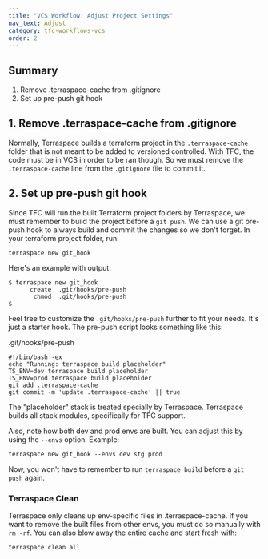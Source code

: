 ```yaml
---
title: "VCS Workflow: Adjust Project Settings"
nav_text: Adjust
category: tfc-workflows-vcs
order: 2
---
```


## Summary

1. Remove .terraspace-cache from .gitignore
2. Set up pre-push git hook

## 1. Remove .terraspace-cache from .gitignore

Normally, Terraspace builds a terraform project in the `.terraspace-cache` folder that is not meant to be added to versioned controlled.  With TFC, the code must be in VCS in order to be ran though.  So we must remove the `.terraspace-cache` line from the `.gitignore` file to commit it.

## 2. Set up pre-push git hook

Since TFC will run the built Terraform project folders by Terraspace, we must remember to build the project before a `git push`. We can use a git pre-push hook to always build and commit the changes so we don't forget.  In your terraform project folder, run:

    terraspace new git_hook

Here's an example with output:

    $ terraspace new git_hook
          create  .git/hooks/pre-push
           chmod  .git/hooks/pre-push
    $

Feel free to customize the `.git/hooks/pre-push` further to fit your needs. It's just a starter hook.  The pre-push script looks something like this:

.git/hooks/pre-push

    #!/bin/bash -ex
    echo "Running: terraspace build placeholder"
    TS_ENV=dev terraspace build placeholder
    TS_ENV=prod terraspace build placeholder
    git add .terraspace-cache
    git commit -m 'update .terraspace-cache' || true

The "placeholder" stack is treated specially by Terraspace. Terraspace builds all stack modules, specifically for TFC support.

Also, note how both dev and prod envs are built. You can adjust this by using the `--envs` option. Example:

    terraspace new git_hook --envs dev stg prod

Now, you won't have to remember to run `terraspace build` before a `git push` again.

### Terraspace Clean

Terraspace only cleans up env-specific files in .terraspace-cache. If you want to remove the built files from other envs, you must do so manually with `rm -rf`. You can also blow away the entire cache and start fresh with:

    terraspace clean all
